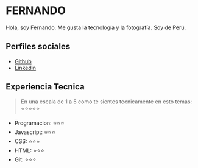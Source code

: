 # FERNANDO

Hola, soy Fernando. Me gusta la tecnología y la fotografía. Soy de Perú.

## Perfiles sociales

- [Github](https://github.com/kodigo19)
- [Linkedin](https://www.linkedin.com/in/fernandosagreda)

## Experiencia Tecnica
> En una escala de 1 a 5 como te sientes tecnicamente en esto temas:  ⭐️⭐️⭐️⭐️⭐️

- Programacion: ⭐️⭐️⭐️
- Javascript: ⭐️⭐️⭐️
- CSS: ⭐️⭐️⭐️
- HTML: ⭐️⭐️⭐️
- Git: ⭐️⭐️⭐️
